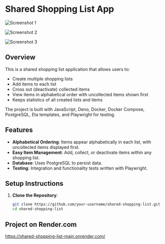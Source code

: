 # Shared Shopping List App

![Screenshot 1](https://cdn.glitch.global/7db13fed-b112-4a52-8c19-56b85f8cb62b/Screenshot%202024-11-12%20at%2013.06.32.png?v=1731409861142)

![Screenshot 2](https://cdn.glitch.global/7db13fed-b112-4a52-8c19-56b85f8cb62b/Screenshot%202024-11-12%20at%2013.08.02.png?v=1731409878476)

![Screenshot 3](https://cdn.glitch.global/7db13fed-b112-4a52-8c19-56b85f8cb62b/Screenshot%202024-11-12%20at%2013.09.36.png?v=1731409894198)

## Overview

This is a shared shopping list application that allows users to:
- Create multiple shopping lists
- Add items to each list
- Cross out (deactivate) collected items
- View items in alphabetical order with uncollected items shown first
- Keeps statistics of all created lists and items

The project is built with JavaScript, Deno, Docker, Docker Compose, PostgreSQL, Eta templates, and Playwright for testing.

## Features

- **Alphabetical Ordering**: Items appear alphabetically in each list, with uncollected items displayed first.
- **Easy Item Management**: Add, collect, or deactivate items within any shopping list.
- **Database**: Uses PostgreSQL to persist data.
- **Testing**: Integration and functionality tests written with Playwright.

## Setup Instructions

1. **Clone the Repository**:
   ```bash
   git clone https://github.com/your-username/shared-shopping-list.git
   cd shared-shopping-list

## Project on Render.com

https://shared-shopping-list-main.onrender.com/